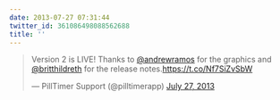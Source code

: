 ```yaml
---
date: 2013-07-27 07:31:44
twitter_id: 361086498088562688
title: ''
---
```


<blockquote class="twitter-tweet"><p lang="en" dir="ltr">Version 2 is LIVE! Thanks to <a href="https://twitter.com/andrewramos?ref_src=twsrc%5Etfw">@andrewramos</a> for the graphics and <a href="https://twitter.com/britthildreth?ref_src=twsrc%5Etfw">@britthildreth</a> for the release notes.<a href="https://t.co/Nf7SiZvSbW">https://t.co/Nf7SiZvSbW</a></p>&mdash; PillTimer Support (@pilltimerapp) <a href="https://twitter.com/pilltimerapp/status/361086465641431040?ref_src=twsrc%5Etfw">July 27, 2013</a></blockquote>
<script async src="https://platform.twitter.com/widgets.js" charset="utf-8"></script>
